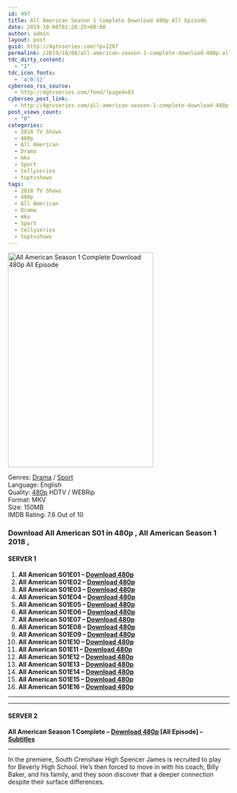 ```yaml
---
id: 497
title: All American Season 1 Complete Download 480p All Episode
date: 2019-10-08T01:28:25+00:00
author: admin
layout: post
guid: http://4gtvseries.com/?p=1207
permalink: /2019/10/08/all-american-season-1-complete-download-480p-all-episode/
tdc_dirty_content:
  - "1"
tdc_icon_fonts:
  - 'a:0:{}'
cyberseo_rss_source:
  - http://4gtvseries.com/feed/?paged=83
cyberseo_post_link:
  - http://4gtvseries.com/all-american-season-1-complete-download-480p-all-episode/
post_views_count:
  - "0"
categories:
  - 2018 TV Shows
  - 480p
  - All American
  - Drama
  - mkv
  - Sport
  - tellyseries
  - toptvshows
tags:
  - 2018 TV Shows
  - 480p
  - All American
  - Drama
  - mkv
  - Sport
  - tellyseries
  - toptvshows
---
```

<img loading="lazy" class="aligncenter" src="https://1.bp.blogspot.com/-OW93_oyXnIs/XZvkZaVO2hI/AAAAAAAAAaI/JeVv0ALCcDo2S2ecjaWJrNHBzU0PnMtSACK4BGAYYCw/s1600/All%2BAmerican%2BSeason%2B1.jpg" alt="All American Season 1 Complete Download 480p All Episode" width="330" height="488" />

Genres:&nbsp;<a href="http://4gtvseries.com/tag/drama/" data-wpel-link="internal">Drama</a> / <a href="http://4gtvseries.com/tag/sport/" data-wpel-link="internal">Sport</a>  
Language: English  
Quality:&nbsp;<a href="http://4gtvseries.com/tag/480p/" data-wpel-link="internal">480p</a> HDTV / WEBRip  
Format: MKV  
Size: 150MB  
IMDB Rating: 7.6 Out of 10

### **Download All American S01 in 480p , All American Season 1 2018 ,&nbsp;**

#### <span><strong>SERVER 1</strong></span>

  1. **All American S01E01 – <a href="http://slink.dl480p.xyz/7pZ4T0" data-wpel-link="external" target="_blank" rel="nofollow external noopener noreferrer" class="wpel-icon-left"><i class="wpel-icon fa fa-download" aria-hidden="true"></i>Download 480p</a>**
  2. **All American S01E02 – <a href="http://slink.dl480p.xyz/S0uuffQ4" data-wpel-link="external" target="_blank" rel="nofollow external noopener noreferrer" class="wpel-icon-left"><i class="wpel-icon fa fa-download" aria-hidden="true"></i>Download 480p</a>**
  3. **All American S01E03 – <a href="http://slink.dl480p.xyz/HWP7" data-wpel-link="external" target="_blank" rel="nofollow external noopener noreferrer" class="wpel-icon-left"><i class="wpel-icon fa fa-download" aria-hidden="true"></i>Download 480p</a>**
  4. **All American S01E04 – <a href="http://slink.dl480p.xyz/2WH8N" data-wpel-link="external" target="_blank" rel="nofollow external noopener noreferrer" class="wpel-icon-left"><i class="wpel-icon fa fa-download" aria-hidden="true"></i>Download 480p</a>**
  5. **All American S01E05 – <a href="http://slink.dl480p.xyz/ijQo" data-wpel-link="external" target="_blank" rel="nofollow external noopener noreferrer" class="wpel-icon-left"><i class="wpel-icon fa fa-download" aria-hidden="true"></i>Download 480p</a>**
  6. **All American S01E06 – <a href="http://slink.dl480p.xyz/3y1o" data-wpel-link="external" target="_blank" rel="nofollow external noopener noreferrer" class="wpel-icon-left"><i class="wpel-icon fa fa-download" aria-hidden="true"></i>Download 480p</a>**
  7. **All American S01E07 – <a href="http://slink.dl480p.xyz/WmQm0" data-wpel-link="external" target="_blank" rel="nofollow external noopener noreferrer" class="wpel-icon-left"><i class="wpel-icon fa fa-download" aria-hidden="true"></i>Download 480p</a>**
  8. **All American S01E08 – <a href="http://slink.dl480p.xyz/qGbhW" data-wpel-link="external" target="_blank" rel="nofollow external noopener noreferrer" class="wpel-icon-left"><i class="wpel-icon fa fa-download" aria-hidden="true"></i>Download 480p</a>**
  9. **All American S01E09 – <a href="http://slink.dl480p.xyz/6CYT" data-wpel-link="external" target="_blank" rel="nofollow external noopener noreferrer" class="wpel-icon-left"><i class="wpel-icon fa fa-download" aria-hidden="true"></i>Download 480p</a>**
 10. **All American S01E10 – <a href="http://slink.dl480p.xyz/vcJlQFAC" data-wpel-link="external" target="_blank" rel="nofollow external noopener noreferrer" class="wpel-icon-left"><i class="wpel-icon fa fa-download" aria-hidden="true"></i>Download 480p</a>**
 11. **All American S01E11 – <a href="http://slink.dl480p.xyz/k8RZImhK" data-wpel-link="external" target="_blank" rel="nofollow external noopener noreferrer" class="wpel-icon-left"><i class="wpel-icon fa fa-download" aria-hidden="true"></i>Download 480p</a>**
 12. **All American S01E12 – <a href="http://slink.dl480p.xyz/mvsSIha8" data-wpel-link="external" target="_blank" rel="nofollow external noopener noreferrer" class="wpel-icon-left"><i class="wpel-icon fa fa-download" aria-hidden="true"></i>Download 480p</a>**
 13. **All American S01E13 – <a href="http://slink.dl480p.xyz/WGxdR4aA" data-wpel-link="external" target="_blank" rel="nofollow external noopener noreferrer" class="wpel-icon-left"><i class="wpel-icon fa fa-download" aria-hidden="true"></i>Download 480p</a>**
 14. **All American S01E14 – <a href="http://slink.dl480p.xyz/1glpdMR" data-wpel-link="external" target="_blank" rel="nofollow external noopener noreferrer" class="wpel-icon-left"><i class="wpel-icon fa fa-download" aria-hidden="true"></i>Download 480p</a>**
 15. **All American S01E15 – <a href="http://slink.dl480p.xyz/GEBIJ" data-wpel-link="external" target="_blank" rel="nofollow external noopener noreferrer" class="wpel-icon-left"><i class="wpel-icon fa fa-download" aria-hidden="true"></i>Download 480p</a>**
 16. **All American S01E16 – <a href="http://slink.dl480p.xyz/mFra6QVD" data-wpel-link="external" target="_blank" rel="nofollow external noopener noreferrer" class="wpel-icon-left"><i class="wpel-icon fa fa-download" aria-hidden="true"></i>Download 480p</a>**

* * *

* * *

#### <span><strong>SERVER 2</strong></span>

**All American Season 1 Complete – <a href="http://dl480p.xyz/961/" data-wpel-link="external" target="_blank" rel="nofollow external noopener noreferrer" class="wpel-icon-left"><i class="wpel-icon fa fa-download" aria-hidden="true"></i>Download 480p</a> [All Episode] – <a href="https://subscene.com/subtitles/all-american" data-wpel-link="external" target="_blank" rel="nofollow external noopener noreferrer" class="wpel-icon-left"><i class="wpel-icon fa fa-download" aria-hidden="true"></i>Subtitles</a>**

* * *

In the premiere, South Crenshaw High Spencer James is recruited to play for Beverly High School. He’s then forced to move in with his coach, Billy Baker, and his family, and they soon discover that a deeper connection despite their surface differences.

<div align="center">
</div>